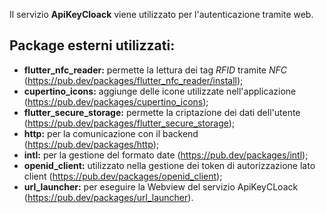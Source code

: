 Il servizio **ApiKeyCloack** viene utilizzato per l'autenticazione tramite web.<br>

## Package esterni utilizzati:

- **flutter_nfc_reader:** permette la lettura dei tag *RFID* tramite *NFC* (<https://pub.dev/packages/flutter_nfc_reader/install>);
- **cupertino_icons:** aggiunge delle icone utilizzate nell'applicazione (<https://pub.dev/packages/cupertino_icons>);
- **flutter_secure_storage:** permette la criptazione dei dati dell'utente (<https://pub.dev/packages/flutter_secure_storage>);
- **http:** per la comunicazione con il backend (<https://pub.dev/packages/http>); 
- **intl:** per la gestione del formato date (<https://pub.dev/packages/intl>);
- **openid_client:** utilizzato nella gestione dei token di autorizzazione lato client (<https://pub.dev/packages/openid_client>);
- **url_launcher:** per eseguire la Webview del servizio ApiKeyCLoack (<https://pub.dev/packages/url_launcher>).

  